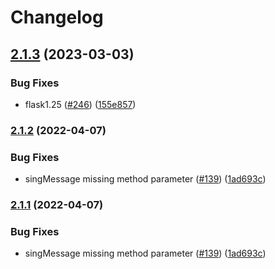 # Changelog

## [2.1.3](https://github.com/ChainSafe/filsnap/compare/filsnap-types-v2.1.2...filsnap-types-v2.1.3) (2023-03-03)


### Bug Fixes

* flask1.25 ([#246](https://github.com/ChainSafe/filsnap/issues/246)) ([155e857](https://github.com/ChainSafe/filsnap/commit/155e857411545d204d95901ae25ee90534ca7fc9))

### [2.1.2](https://github.com/ChainSafe/filsnap/compare/filsnap-types-v2.1.1...filsnap-types-v2.1.2) (2022-04-07)


### Bug Fixes

* singMessage missing method parameter ([#139](https://github.com/ChainSafe/filsnap/issues/139)) ([1ad693c](https://github.com/ChainSafe/filsnap/commit/1ad693cc5add32761bff94be71ea477671c2f9b5))

### [2.1.1](https://github.com/ChainSafe/filsnap/compare/filsnap-types-v2.1.0...filsnap-types-v2.1.1) (2022-04-07)


### Bug Fixes

* singMessage missing method parameter ([#139](https://github.com/ChainSafe/filsnap/issues/139)) ([1ad693c](https://github.com/ChainSafe/filsnap/commit/1ad693cc5add32761bff94be71ea477671c2f9b5))
